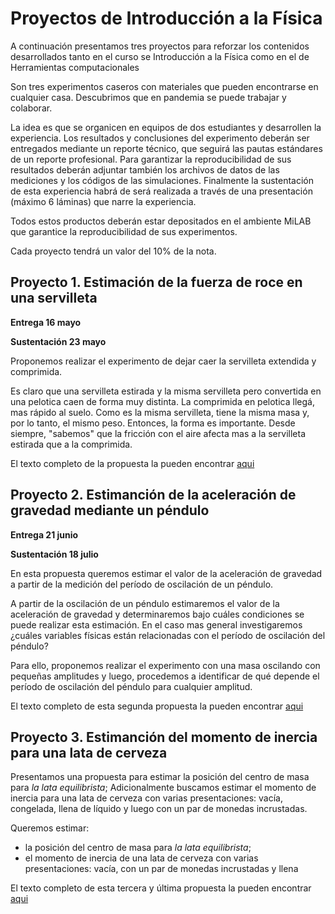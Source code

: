 # Proyectos de Introducción a la Física
A continuación presentamos tres proyectos para reforzar los contenidos desarrollados tanto en el curso se Introducción a la Física como en el de Herramientas computacionales

Son tres experimentos caseros con materiales que pueden encontrarse en cualquier casa. Descubrimos que en pandemia se puede trabajar y colaborar.

La idea es que se organicen en equipos de dos estudiantes y desarrollen la experiencia.     Los resultados y conclusiones del experimento deberán ser entregados mediante un reporte técnico, que seguirá las pautas estándares de un reporte profesional. Para garantizar la reproducibilidad de sus resultados deberán adjuntar también los archivos de datos de las mediciones y los códigos de las simulaciones. Finalmente la sustentación de esta experiencia habrá de será realizada a través de una presentación (máximo 6 láminas) que narre la experiencia.

Todos estos productos deberán estar depositados en el ambiente MiLAB que garantice la reproducibilidad de sus experimentos.  

Cada proyecto tendrá un valor del 10% de la nota.

## Proyecto 1. Estimación de la fuerza de roce en una servilleta
**Entrega 16 mayo**

**Sustentación 23 mayo**

Proponemos realizar el experimento de dejar caer la servilleta extendida y comprimida.

Es claro que una servilleta estirada y la misma servilleta pero convertida en una pelotica caen de forma muy distinta. La comprimida en pelotica llegá, mas rápido al suelo. Como es la misma servilleta, tiene la misma masa y, por lo tanto, el mismo peso. Entonces, la forma es importante. Desde siempre, "sabemos" que la fricción con el aire afecta mas a la servilleta estirada que a la comprimida.

El texto completo de la propuesta la pueden encontrar [aqui](https://www.overleaf.com/read/tqxvvkwjbzfw)

## Proyecto 2. Estimanción de la aceleración de gravedad mediante  un péndulo
**Entrega 21 junio**

**Sustentación 18 julio**

En esta propuesta queremos estimar el valor de la aceleración de gravedad a partir de la medición del período de oscilación de un péndulo.  

A partir de la oscilación de un péndulo estimaremos el valor de la aceleración de gravedad y determinaremos bajo cuáles condiciones se puede realizar esta estimación.  En el caso mas general investigaremos ¿cuáles variables físicas están relacionadas con el período de oscilación del péndulo?

Para ello, proponemos realizar el experimento con una masa oscilando con pequeñas amplitudes y luego, procedemos a identificar de qué depende el período de oscilación del péndulo para cualquier amplitud.  

El texto completo de esta segunda propuesta la pueden encontrar [aqui](https://www.overleaf.com/read/kpztdppzwjbv)

## Proyecto 3. Estimanción del momento de inercia para una lata de cerveza
Presentamos una propuesta para estimar la posición del centro de masa para *la lata equilibrista*; Adicionalmente buscamos estimar el momento de inercia para una lata de cerveza con varias presentaciones: vacía, congelada, llena de líquido y luego con un par de monedas incrustadas.

Queremos estimar:
  + la posición del centro de masa para *la lata equilibrista*;
  + el momento de inercia de una lata de cerveza con varias presentaciones: vacía, con un par de monedas incrustadas y llena

El texto completo de esta tercera y última propuesta la pueden encontrar [aqui](https://www.overleaf.com/read/sqbsmmnnbvdn)
